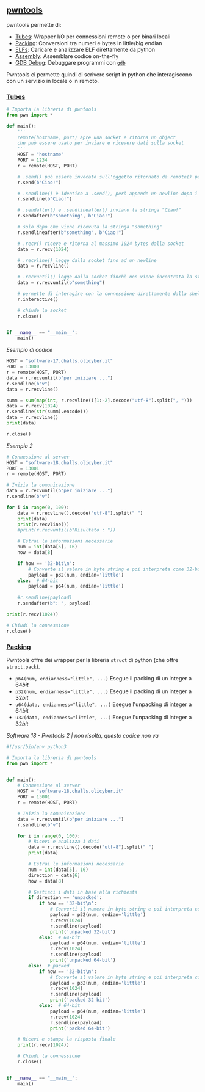 ## [pwntools](https://docs.pwntools.com/en/stable/intro.html)
pwntools permette di:
- [Tubes](#Tubes): Wrapper I/O per connessioni remote o per binari locali
- [Packing](#Packing): Conversioni tra numeri e bytes in little/big endian
- [ELFs](https://docs.pwntools.com/en/stable/elf/elf.html): Caricare e analizzare ELF direttamente da python
- [Assembly](https://docs.pwntools.com/en/stable/asm.html): Assemblare codice on-the-fly
- [GDB Debug](https://docs.pwntools.com/en/stable/gdb.html): Debuggare programmi con [`gdb`](./ELF.md#GDB)

Pwntools ci permette quindi di scrivere script in python che interagiscono con un servizio in locale o in remoto.

### [Tubes](https://docs.pwntools.com/en/stable/tubes.html)
```python
# Importa la libreria di pwntools
from pwn import *

def main():
    '''
    remote(hostname, port) apre una socket e ritorna un object
    che può essere usato per inviare e ricevere dati sulla socket  
    '''
    HOST = "hostname"
    PORT = 1234
    r = remote(HOST, PORT)

    # .send() può essere invocato sull'oggetto ritornato da remote() per inviare dati
    r.send(b"Ciao!")

    # .sendline() è identico a .send(), però appende un newline dopo i dati
    r.sendline(b"Ciao!")

    # .sendafter() e .sendlineafter() inviano la stringa "Ciao!"
    r.sendafter(b"something", b"Ciao!")

    # solo dopo che viene ricevuta la stringa "something"
    r.sendlineafter(b"something", b"Ciao!")

    # .recv() riceve e ritorna al massimo 1024 bytes dalla socket
    data = r.recv(1024)

    # .recvline() legge dalla socket fino ad un newline
    data = r.recvline()

    # .recvuntil() legge dalla socket finchè non viene incontrata la stringa "something"
    data = r.recvuntil(b"something")

    # permette di interagire con la connessione direttamente dalla shell
    r.interactive()

    # chiude la socket
    r.close()


if __name__ == "__main__":
    main()
```

*Esempio di codice*
```python
HOST = "software-17.challs.olicyber.it"
PORT = 13000
r = remote(HOST, PORT)
data = r.recvuntil(b"per iniziare ...")
r.sendline(b"v")
data = r.recvline()

summ = sum(map(int, r.recvline()[1:-2].decode("utf-8").split(", ")))
data = r.recv(1024)
r.sendline(str(summ).encode())
data = r.recvline()
print(data)

r.close()
```

*Esempio 2*
```python
# Connessione al server
HOST = "software-18.challs.olicyber.it"
PORT = 13001
r = remote(HOST, PORT)

# Inizia la comunicazione
data = r.recvuntil(b"per iniziare ...")
r.sendline(b"v")

for i in range(0, 100):
    data = r.recvline().decode("utf-8").split(" ")
    print(data)
    print(r.recvline())
    #print(r.recvuntil(b"Risultato : "))

    # Estrai le informazioni necessarie
    num = int(data[5], 16)
    how = data[8]

    if how == '32-bit\n':
        # Converte il valore in byte string e poi interpreta come 32-bit
        payload = p32(num, endian='little')
    else:  # 64-bit
        payload = p64(num, endian='little')
    
    #r.sendline(payload)
    r.sendafter(b": ", payload)     

print(r.recv(1024))

# Chiudi la connessione
r.close()
```

### [Packing](https://docs.pwntools.com/en/stable/util/packing.html)
Pwntools offre dei wrapper per la libreria `struct` di python (che offre `struct.pack`).

- `p64(num, endianness="little", ...)` Esegue il packing di un integer a $64 bit$
- `p32(num, endianness="little", ...)` Esegue il packing di un integer a $32 bit$
- `u64(data, endianness="little", ...)` Esegue l'unpacking di integer a $64 bit$
- `u32(data, endianness="little", ...)` Esegue l'unpacking di integer a $32 bit$

*Software 18 - Pwntools 2 | non risolta, questo codice non va*
```python
#!/usr/bin/env python3

# Importa la libreria di pwntools
from pwn import *


def main():     
    # Connessione al server
    HOST = "software-18.challs.olicyber.it"
    PORT = 13001
    r = remote(HOST, PORT)

    # Inizia la comunicazione
    data = r.recvuntil(b"per iniziare ...")
    r.sendline(b"v")

    for i in range(0, 100):
        # Ricevi e analizza i dati
        data = r.recvline().decode("utf-8").split(" ")
        print(data)

        # Estrai le informazioni necessarie
        num = int(data[5], 16)
        direction = data[6]
        how = data[8]

        # Gestisci i dati in base alla richiesta
        if direction == 'unpacked':
            if how == '32-bit\n':
                # Converti il numero in byte string e poi interpreta come 32-bit
                payload = p32(num, endian='little')
                r.recv(1024)
                r.sendline(payload)
                print('unpacked 32-bit')
            else:  # 64-bit
                payload = p64(num, endian='little')
                r.recv(1024)
                r.sendline(payload)
                print('unpacked 64-bit')
        else:  # packed
            if how == '32-bit\n':
                # Converte il valore in byte string e poi interpreta come 32-bit
                payload = p32(num, endian='little')
                r.recv(1024)
                r.sendline(payload)
                print('packed 32-bit')
            else:  # 64-bit
                payload = p64(num, endian='little')
                r.recv(1024)
                r.sendline(payload)
                print('packed 64-bit')

    # Ricevi e stampa la risposta finale
    print(r.recv(1024))

    # Chiudi la connessione
    r.close()


if __name__ == "__main__":
    main()
```
